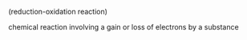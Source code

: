 (reduction-oxidation reaction)

chemical reaction involving a gain or loss of electrons by a substance